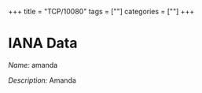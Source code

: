 +++
title = "TCP/10080"
tags = [""]
categories = [""]
+++

# IANA Data

_Name:_ amanda

_Description:_ Amanda

